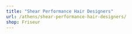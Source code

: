 ```yaml
---
title: "Shear Performance Hair Designers"
url: /athens/shear-performance-hair-designers/
shop: Friseur
---
```

